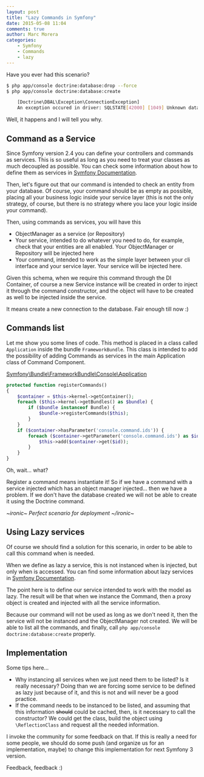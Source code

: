```yaml
---
layout: post
title: "Lazy Commands in Symfony"
date: 2015-05-08 11:04
comments: true
author: Marc Morera
categories: 
    - Symfony
    - Commands
    - lazy
---
```

Have you ever had this scenario?

``` bash
$ php app/console doctrine:database:drop --force
$ php app/console doctrine:database:create

    [Doctrine\DBAL\Exception\ConnectionException]                                     
    An exception occured in driver: SQLSTATE[42000] [1049] Unknown database 'mydatabase'
```

Well, it happens and I will tell you why.

## Command as a Service

Since Symfony version 2.4 you can define your controllers and commands as 
services. This is so useful as long as you need to treat your classes as much
decoupled as possible. You can check some information about how to define them 
as services in 
[Symfony Documentation](http://symfony.com/doc/current/cookbook/console/commands_as_services.html).

Then, let's figure out that our command is intended to check an entity from your
database. Of course, your command should be as empty as possible, placing all 
your business logic inside your service layer (this is not the only strategy, of
course, but there is no strategy where you lace your logic inside your command).

Then, using commands as services, you will have this

* ObjectManager as a service (or Repository)
* Your service, intended to do whatever you need to do, for example, check that
your entities are all enabled. Your ObjectManager or Repository will be injected
here
* Your command, intended to work as the simple layer between your cli interface
and your service layer. Your service will be injected here.

Given this schema, when we require this command through the DI Container, of 
course a new Service instance will be created in order to inject it through the
command constructor, and the object will have to be created as well to be 
injected inside the service.

It means create a new connection to the database. Fair enough till now :)

## Commands list

Let me show you some lines of code. This method is placed in a class called
`Application` inside the bundle `FrameworkBundle`. This class is intended to add
the possibility of adding Commands as services in the main Application class of
Command Component.

[Symfony\Bundle\FrameworkBundle\Console\Application](https://github.com/symfony/symfony/blob/2.7/src/Symfony/Bundle/FrameworkBundle/Console/Application.php)

``` php
protected function registerCommands()
{
    $container = $this->kernel->getContainer();
    foreach ($this->kernel->getBundles() as $bundle) {
        if ($bundle instanceof Bundle) {
            $bundle->registerCommands($this);
        }
    }
    if ($container->hasParameter('console.command.ids')) {
        foreach ($container->getParameter('console.command.ids') as $id) {
            $this->add($container->get($id));
        }
    }
}
```

Oh, wait... what?

Register a command means instantiate it! So if we have a command with a service
injected which has an object manager injected... then we have a problem. If we
don't have the database created we will not be able to create it using the 
Doctrine command.

*~ironic~ Perfect scenario for deployment ~/ironic~*

## Using Lazy services

Of course we should find a solution for this scenario, in order to be able to
call this command when is needed.

When we define as lazy a service, this is not instanced when is injected, but 
only when is accessed. You can find some information about lazy services in
[Symfony Documentation](http://symfony.com/doc/current/components/dependency_injection/lazy_services.html).

The point here is to define our service intended to work with the model as lazy.
The result will be that when we instance the Command, then a proxy object is
created and injected with all the service information. 

Because our command will not be used as long as we don't need it, then the 
service will not be instanced and the ObjectManager not created. We will be able 
to list all the commands, and finally, call
`php app/console doctrine:database:create` properly.

## Implementation

Some tips here...

* Why instancing all services when we just need them to be listed? Is it really
necessary? Doing than we are forcing some service to be defined as lazy just 
because of it, and this is not and will never be a good practice.
* If the command needs to be instanced to be listed, and assuming that this 
information ~~should~~ could be cached, then, is it necessary to call the 
constructor? We could get the class, build the object using `\ReflectionClass`
and request all the needed information.

I invoke the community for some feedback on that. If this is really a need for
some people, we should do some push (and organize us for an implementation, 
maybe) to change this implementation for next Symfony 3 version.

Feedback, feedback :)